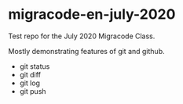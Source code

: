 # migracode-en-july-2020

Test repo for the July 2020 Migracode Class.

Mostly demonstrating features of git and github.

* git status
* git diff
* git log
* git push
